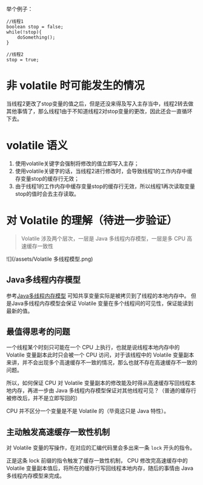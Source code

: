 
举个例子：
```
//线程1
boolean stop = false;
while(!stop){
    doSomething();
}
 
//线程2
stop = true;
```
# 非 volatile 时可能发生的情况
当线程2更改了stop变量的值之后，但是还没来得及写入主存当中，线程2转去做其他事情了，那么线程1由于不知道线程2对stop变量的更改，因此还会一直循环下去。
# volatile 语义
1. 使用volatile关键字会强制将修改的值立即写入主存；
2. 使用volatile关键字的话，当线程2进行修改时，会导致线程1的工作内存中缓存变量stop的缓存行无效；
3. 由于线程1的工作内存中缓存变量stop的缓存行无效，所以线程1再次读取变量stop的值时会去主存读取。

# 对 Volatile 的理解（待进一步验证）
> Volatile 涉及两个层次，一层是 Java 多线程内存模型，一层是多 CPU 高速缓存一致性

![](/assets/Volatile 多线程模型.png)
## Java多线程内存模型
参考[Java多线程内存模型](/jvm/java-nei-cun-mo-xing.md)
可知共享变量实际是被拷贝到了线程的本地内存中。
但是Java多线程内存模型会保证 Volatile 变量在多个线程间的可见性，保证能读到最新的值。

## 最值得思考的问题
一个线程某个时刻只可能在一个 CPU 上执行，也就是说线程本地内存中的 Volatile 变量副本此时只会被一个 CPU 访问，对于该线程中的 Volatile 变量副本来讲，并不会出现多个高速缓存不一致的情况，那么也就不存在高速缓存不一致的问题。

所以，如何保证 CPU 对 Volatile 变量副本的修改能及时得从高速缓存写回线程本地内存，再进一步由 Java 多线程内存模型保证对其他线程可见？（普通的缓存行被修改后，并不是立即写回的）

CPU 并不区分一个变量是不是 Volatile 的（毕竟这只是 Java 特性）。

## 主动触发高速缓存一致性机制
对 Volatile 变量的写操作，在对应的汇编代码里会多出来一条 `lock` 开头的指令。

正是这条 lock 前缀的指令触发了缓存一致性机制， CPU 修改完高速缓存中的 Volatile 变量副本值后，将所在的缓存行写回线程本地内存，随后的事情由 Java 多线程内存模型来完成。